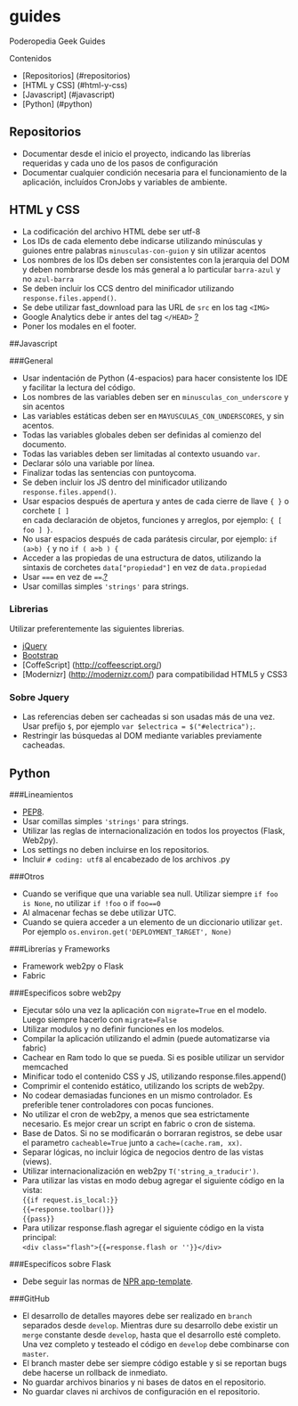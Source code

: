 guides
======

Poderopedia Geek Guides

Contenidos
* [Repositorios] (#repositorios)
* [HTML y CSS] (#html-y-css)
* [Javascript] (#javascript)
* [Python] (#python)

## Repositorios

* Documentar desde el inicio el proyecto, indicando las librerías requeridas y cada uno de los pasos de configuración
* Documentar cualquier condición necesaria para el funcionamiento de la aplicación, incluídos CronJobs y variables de ambiente.

## HTML y CSS

* La codificación del archivo HTML debe ser utf-8
* Los IDs de cada elemento debe indicarse utilizando minúsculas y guiones entre palabras ``minusculas-con-guion`` y sin utilizar acentos
* Los nombres de los IDs deben ser consistentes con la jerarquia del DOM y deben nombrarse desde los más general a lo particular ``barra-azul`` y no ``azul-barra``
* Se deben incluir los CCS dentro del minificador utilizando ``response.files.append()``.
* Se debe utilizar fast_download para las URL de ``src`` en los tag ``<IMG>``
* Google Analytics debe ir antes del tag ``</HEAD>`` [?](http://support.google.com/googleanalytics/bin/answer.py?hl=en&answer=174090)
* Poner los modales en el footer.

##Javascript

###General

* Usar indentación de Python (4-espacios) para hacer consistente los IDE y facilitar la lectura del código.
* Los nombres de las variables deben ser en ``minusculas_con_underscore`` y sin acentos
* Las variables estáticas deben ser en ``MAYUSCULAS_CON_UNDERSCORES``, y sin acentos.
* Todas las variables globales deben ser definidas al comienzo del documento.
* Todas las variables deben ser limitadas al contexto usuando ``var``.
* Declarar sólo una variable por línea.
* Finalizar todas las sentencias con puntoycoma.
* Se deben incluir los JS dentro del minificador utilizando ``response.files.append()``.
* Usar espacios después de apertura y antes de cada cierre de llave ``{ }`` o corchete ``[ ]``  
en cada declaración de objetos, funciones y arreglos, por ejemplo: ``{ [ foo ] }``.
* No usar espacios después de cada parátesis circular, por ejemplo: ``if (a>b) {`` y no ``if ( a>b ) {``
* Acceder a las propiedas de una estructura de datos, utilizando la sintaxis de corchetes ``data["propiedad"]`` 
en vez de ``data.propiedad``
* Usar ``===`` en vez de ``==``.[?](http://www.impressivewebs.com/why-use-triple-equals-javascipt/)
* Usar comillas simples ``'strings'`` para strings.


### Librerias

Utilizar preferentemente las siguientes librerias.
* [jQuery](http://jquery.com/)
* [Bootstrap](http://twitter.github.com/bootstrap/)
* [CoffeScript] (http://coffeescript.org/)
* [Modernizr] (http://modernizr.com/) para compatibilidad HTML5 y CSS3

### Sobre Jquery
* Las referencias deben ser cacheadas si son usadas más de una vez. Usar prefijo ``$``, por ejemplo ``var $electrica = $("#electrica");``.
* Restringir las búsquedas al DOM mediante variables previamente cacheadas.

## Python

###Lineamientos
* [PEP8](http://www.python.org/dev/peps/pep-0008/).
* Usar comillas simples ``'strings'`` para strings.
* Utilizar las reglas de internacionalización en todos los proyectos (Flask, Web2py).
* Los settings no deben incluirse en los repositorios.
* Incluir ``# coding: utf8`` al encabezado de los archivos .py

###Otros
* Cuando se verifique que una variable sea null. Utilizar siempre ``if foo is None``, no utilizar ``if !foo`` o if ``foo==0``
* Al almacenar fechas se debe utilizar UTC.
* Cuando se quiera acceder a un elemento de un diccionario utilizar ``get``. Por ejemplo ``os.environ.get('DEPLOYMENT_TARGET', None)``

###Librerías y Frameworks
* Framework web2py o Flask
* Fabric

###Especificos sobre web2py
* Ejecutar sólo una vez la aplicación con ``migrate=True`` en el modelo. Luego siempre hacerlo con ``migrate=False``
* Utilizar modulos y no definir funciones en los modelos.
* Compilar la aplicación utilizando el admin (puede automatizarse via fabric)
* Cachear en Ram todo lo que se pueda. Si es posible utilizar un servidor memcached
* Minificar todo el contenido CSS y JS, utilizando response.files.append()
* Comprimir el contenido estático, utilizando los scripts de web2py.
* No codear demasiadas funciones en un mismo controlador. Es preferible tener controladores con pocas funciones.
* No utilizar el cron de web2py, a menos que sea estrictamente necesario. Es mejor crear un script en fabric o cron de sistema.
* Base de Datos. Si no se modificarán o borraran registros, se debe usar el parametro ``cacheable=True`` junto a ``cache=(cache.ram, xx)``.
* Separar lógicas, no incluir lógica de negocios dentro de las vistas (views).
* Utilizar internacionalización en web2py ``T('string_a_traducir')``.
* Para utilizar las vistas en modo debug agregar el siguiente código en la vista:  
``{{if request.is_local:}}``  
``{{=response.toolbar()}}``  
``{{pass}}``
* Para utilizar response.flash agregar el siguiente código en la vista principal:  
``<div class="flash">{{=response.flash or ''}}</div>``

###Especifícos sobre Flask
* Debe seguir las normas de [NPR app-template](https://github.com/nprapps/app-template).

###GitHub
* El desarrollo de detalles mayores debe ser realizado en ``branch`` separados desde ``develop``. 
Mientras dure su desarrollo debe existir un ``merge`` constante desde ``develop``, 
hasta que el desarrollo esté completo. Una vez completo y testeado el código en ``develop`` debe combinarse con ``master``.
* El branch master debe ser siempre código estable y si se reportan bugs debe hacerse un rollback de inmediato.
* No guardar archivos binarios y ni bases de datos en el repositorio.
* No guardar claves ni archivos de configuración en el repositorio.












